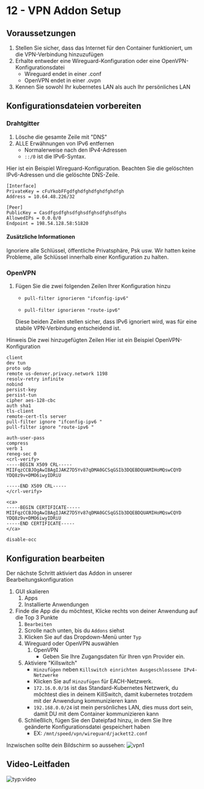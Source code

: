 # 12 - VPN Addon Setup

## Voraussetzungen

1. Stellen Sie sicher, dass das Internet für den Container funktioniert, um die VPN-Verbindung hinzuzufügen
2. Erhalte entweder eine Wireguard-Konfiguration oder eine OpenVPN-Konfigurationsdatei
    - Wireguard endet in einer .conf
    - OpenVPN endet in einer .ovpn
3. Kennen Sie sowohl Ihr kubernetes LAN als auch Ihr persönliches LAN

## Konfigurationsdateien vorbereiten

### Drahtgitter

1. Lösche die gesamte Zeile mit "DNS"
2. ALLE Erwähnungen von IPv6 entfernen
    - Normalerweise nach den IPv4-Adressen
    - `::/0` ist die IPv6-Syntax.

Hier ist ein Beispiel Wireguard-Konfiguration. Beachten Sie die gelöschten IPv6-Adressen und die gelöschte DNS-Zeile.

```text
[Interface]
PrivateKey = cFuYkobFFgdfghdfghdfghdfghdfgh
Address = 10.64.48.226/32

[Peer]
PublicKey = Casdfgsdfghsdfghsdfghsdfghsdfghs
AllowedIPs = 0.0.0/0
Endpoint = 198.54.128.58:51820
```

#### Zusätzliche Informationen

Ignoriere alle Schlüssel, öffentliche Privatsphäre, Psk usw. Wir hatten keine Probleme, alle Schlüssel innerhalb einer Konfiguration zu halten.

### OpenVPN

1. Fügen Sie die zwei folgenden Zeilen Ihrer Konfiguration hinzu
    - `pull-filter ignorieren "ifconfig-ipv6"`

    - `pull-filter ignorieren "route-ipv6"`

    Diese beiden Zeilen stellen sicher, dass IPv6 ignoriert wird, was für eine stabile VPN-Verbindung entscheidend ist.

Hinweis Die zwei hinzugefügten Zeilen Hier ist ein Beispiel OpenVPN-Konfiguration

```text
client
dev tun
proto udp
remote us-denver.privacy.network 1198
resolv-retry infinite
nobind
persist-key
persist-tun
cipher aes-128-cbc
auth sha1
tls-client
remote-cert-tls server
pull-filter ignore "ifconfig-ipv6 "
pull-filter ignore "route-ipv6 "

auth-user-pass
compress
verb 1
reneg-sec 0
<crl-verify>
-----BEGIN X509 CRL-----
MIIFqzCCBJOgAwIBAgIJAKZ7D5Yv87qDMA0GCSqGSIb3DQEBDQUAMIHoMQswCQYD
YDQ8z9v+DMO6iwyIDRiU

-----END X509 CRL-----
</crl-verify>

<ca>
-----BEGIN CERTIFICATE-----
MIIFqzCCBJOgAwIBAgIJAKZ7D5Yv87qDMA0GCSqGSIb3DQEBDQUAMIHoMQswCQYD
YDQ8z9v+DMO6iwyIDRiU
-----END CERTIFICATE-----
</ca>

disable-occ
```

## Konfiguration bearbeiten

Der nächste Schritt aktiviert das Addon in unserer Bearbeitungskonfiguration

1. GUI skalieren
    1. Apps
    2. Installierte Anwendungen
2. Finde die App die du möchtest, Klicke rechts von deiner Anwendung auf die Top 3 Punkte
    1. `Bearbeiten`
    2. Scrolle nach unten, bis du `Addons` siehst
    3. Klicken Sie auf das Dropdown-Menü unter `Typ`
    4. Wireguard oder OpenVPN auswählen
        1. OpenVPN
            - Geben Sie Ihre Zugangsdaten für Ihren vpn Provider ein.
    5. Aktiviere "Killswitch"
        - `Hinzufügen` neben `Killswitch einrichten Ausgeschlossene IPv4-Netzwerke`
        - Klicken Sie auf `Hinzufügen` für EACH-Netzwerk.
        - `172.16.0.0/16` ist das Standard-Kubernetes Netzwerk, du möchtest dies in deinem KillSwitch, damit kubernetes trotzdem mit der Anwendung kommunizieren kann
        - `192.168.0.0/24` ist mein persönliches LAN, dies muss dort sein, damit DU mit dem Container kommunizieren kann
    6. Schließlich, fügen Sie den Dateipfad hinzu, in dem Sie Ihre geänderte Konfigurationsdatei gespeichert haben
        - EX: `/mnt/speed/vpn/wireguard/jackett2.conf`

Inzwischen sollte dein Bildschirm so aussehen: ![vpn1](/img/vpn/vpn1.png)

## Video-Leitfaden

![typ:video](https://www.youtube.com/embed/zSNApt-Ojng)

